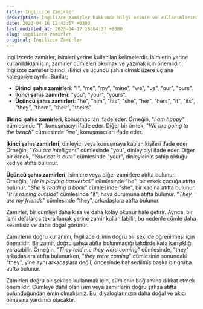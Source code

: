 ```yaml
---
title: İngilizce Zamirler
description: İngilizce zamirler hakkında bilgi edinin ve kullanımlarını öğrenin.
date: 2023-04-16 12:43:57 +0300
last_modified_at: 2023-04-17 18:04:37 +0300
slug: ingilizce-zamirler
original: İngilizce Zamirler
---
```

İngilizcede zamirler, isimleri yerine kullanılan kelimelerdir. İsimlerin yerine kullanıldıkları için, zamirler cümleleri okumak ve yazmak için önemlidir. İngilizce zamirler birinci, ikinci ve üçüncü şahıs olmak üzere üç ana kategoriye ayrılır. Bunlar;

* **Birinci şahıs zamirleri**: "I", "me", "my", "mine", "we", "us", "our", "ours".
* **İkinci şahıs zamirleri**: "you", "your", "yours".
* **Üçüncü şahıs zamirleri**: "he", "him", "his", "she", "her", "hers", "it", "its", "they", "them", "their", "theirs".

**Birinci şahıs zamirleri**, konuşmacıları ifade eder. Örneğin, 
"*I am happy*" cümlesinde "I", konuşmacıyı ifade eder. 
Diğer bir örnek, "*We are going to the beach*" cümlesinde "we", konuşmacıları ifade eder.

**İkinci şahıs zamirleri**, dinleyici veya konuşmaya katılan kişileri ifade eder. Örneğin, 
"*You are intelligent*" cümlesinde "you", dinleyiciyi ifade eder. 
Diğer bir örnek, "*Your cat is cute*" cümlesinde "your", dinleyicinin sahip olduğu kediye atıfta bulunur.

**Üçüncü şahıs zamirleri**, isimlere veya diğer zamirlere atıfta bulunur. Örneğin, 
"*He is playing basketball*" cümlesinde "he", bir erkek çocuğa atıfta bulunur. 
"*She is reading a book*" cümlesinde "she", bir kadına atıfta bulunur. 
"*It is raining outside*" cümlesinde "it", hava durumuna atıfta bulunur. 
"*They are my friends*" cümlesinde "they", arkadaşlara atıfta bulunur.

Zamirler, bir cümleyi daha kısa ve daha kolay okunur hale getirir. Ayrıca, bir ismi defalarca tekrarlamak yerine zamir kullanılabilir, bu nedenle cümle daha kesintisiz ve daha doğal görünür.

Zamirlerin doğru kullanımı, İngilizce dilinin doğru bir şekilde öğrenilmesi için önemlidir. Bir zamir, doğru şahsa atıfta bulunmadığı takdirde kafa karışıklığı yaratabilir. Örneğin, 
"*They told me they were coming*" cümlesinde, "they" arkadaşlara atıfta bulunurken, "*they were coming*" cümlesinin sonundaki "they", yine aynı arkadaşlara değil, öncesinde bahsedilmiş başka bir gruba atıfta bulunur.

Zamirleri doğru bir şekilde kullanmak için, cümlenin bağlamına dikkat etmek önemlidir. Cümleye dahil olan isim veya zamirlerin doğru şahsa atıfta bulunduğundan emin olmalısınız. Bu, diyaloglarınızın daha doğal ve akıcı olmasına yardımcı olacaktır.